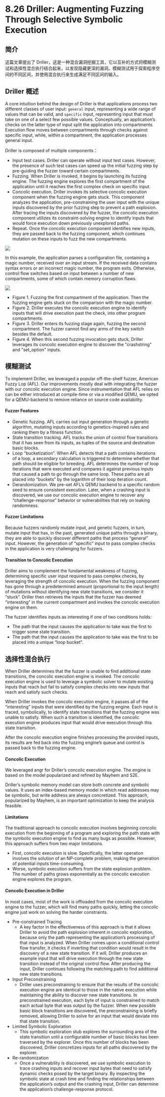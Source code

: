 # 8.26 Driller: Augmenting Fuzzing Through Selective Symbolic Execution


## 简介
这篇文章提出了 Driller，这是一种混合漏洞挖掘工具，它以互补的方式将模糊测试和选择性混合执行结合起来，以发现隐藏更深的漏洞。模糊测试用于探索程序空间的不同区间，并使用混合执行来生成满足不同区间的输入。


## Driller 概述
A core intuition behind the design of Driller is that applications process two different classes of user input: `general` input, representing a wide range of values that can be valid, and `specific` input, representing input that must take on one of a select few possible values. Conceptually, an application’s checks on the latter type of input split the application into compartments. Execution flow moves between compartments through checks against specific input, while, within a compartment, the application processes general input.

Driller is composed of multiple components：
- Input test cases. Driller can operate without input test cases. However, the presence of such test cases can speed up the initial fuzzing step by pre-guiding the fuzzer toward certain compartments.
- Fuzzing. When Driller is invoked, it begins by launching its fuzzing engine. The fuzzing engine explores the first compartment of the application until it reaches the first complex check on specific input.
- Concolic execution. Driller invokes its selective concolic execution component when the fuzzing engine gets stuck. This component analyzes the application, pre-constraining the user input with the unique inputs discovered by the prior fuzzing step to prevent a path explosion. After tracing the inputs discovered by the fuzzer, the concolic execution component utilizes its constraint-solving engine to identify inputs that would force execution down previously unexplored paths.
- Repeat. Once the concolic execution component identifies new inputs, they are passed back to the fuzzing component, which continues mutation on these inputs to fuzz the new compartments. 

![](/post_pic/dri_example.png)

In this example, the application parses a configuration file, containing a magic number, received over an input stream. If the received data contains syntax errors or an incorrect magic number, the program exits. Otherwise, control flow switches based on input between a number of new compartments, some of which contain memory corruption flaws.

![](/post_pic/dri_graph.png)

- Figure 1. Fuzzing the first compartment of the application. Then the fuzzing engine gets stuck on the comparison with the magic number.
- Figure 2. Driller executes the concolic execution engine to identify inputs that will drive execution past the check, into other program compartments.
- Figure 3. Driller enters its fuzzing stage again, fuzzing the second compartment. The fuzzer cannot find any arms of the key switch besides the default.
- Figure 4. When this second fuzzing invocation gets stuck, Driller leverages its concolic execution engine to discover the "crashstring" and "set_option" inputs.


## 模糊测试
To implement Driller, we leveraged a popular off-the-shelf fuzzer, American Fuzzy Lop (AFL). Our improvements mostly deal with integrating the fuzzer with our concolic execution engine. Since instrumentation that AFL relies on can be either introduced at compile-time or via a modified QEMU, we opted for a QEMU-backend to remove reliance on source code availability.

#### Fuzzer Features
- Genetic fuzzing. AFL carries out input generation through a genetic algorithm, mutating inputs according to genetics-inspired rules and ranking them by a fitness function.
- State transition tracking. AFL tracks the union of control flow transitions that it has seen from its inputs, as tuples of the source and destination basic blocks.
- Loop “bucketization”. When AFL detects that a path contains iterations of a loop, a secondary calculation is triggered to determine whether that path should be eligible for breeding. AFL determines the number of loop iterations that were executed and compares it against previous inputs that caused a path to go through the same loop. These paths are all placed into “buckets” by the logarithm of their loop iteration count.
- Derandomization. We pre-set AFL’s QEMU backend to a specific random seed to ensure consistent execution. Later, when a crashing input is discovered, we use our concolic execution engine to recover any “challenge-response” behavior or vulnerabilities that rely on leaking randomness.

#### Fuzzer Limitations
Because fuzzers randomly mutate input, and genetic fuzzers, in turn, mutate input that has, in the past, generated unique paths through a binary, they are able to quickly discover different paths that process “general” input. However, the generation of “specific” input to pass complex checks in the application is very challenging for fuzzers.

#### Transition to Concolic Execution
Driller aims to complement the fundamental weakness of fuzzing, determining specific user input required to pass complex checks, by leveraging the strength of concolic execution. When the fuzzing component has gone through a predetermined amount (proportional to the input length) of mutations without identifying new state transitions, we consider it “stuck”. Driller then retrieves the inputs that the fuzzer has deemed “interesting” in the current compartment and invokes the concolic execution engine on them.

The fuzzer identifies inputs as interesting if one of two conditions holds:
- The path that the input causes the application to take was the first to trigger some state transition.
- The path that the input causes the application to take was the first to be placed into a unique “loop bucket”.


## 选择性混合执行
When Driller determines that the fuzzer is unable to find additional state transitions, the concolic execution engine is invoked. The concolic execution engine is used to leverage a symbolic solver to mutate existing inputs that reach but fail to satisfy complex checks into new inputs that reach and satisfy such checks.

When Driller invokes the concolic execution engine, it passes all of the “interesting” inputs that were identified by the fuzzing engine. Each input is traced, symbolically, to identify state transitions that the fuzzing engine was unable to satisfy. When such a transition is identified, the concolic execution engine produces input that would drive execution through this state transition.

After the concolic execution engine finishes processing the provided inputs, its results are fed back into the fuzzing engine’s queue and control is passed back to the fuzzing engine.

#### Concolic Execution
We leveraged angr for Driller’s concolic execution engine. The engine is based on the model popularized and refined by Mayhem and S2E. 

Driller’s symbolic memory model can store both concrete and symbolic values. It uses an index-based memory model in which read addresses may be symbolic, but write address are always concretized. This approach, popularized by Mayhem, is an important optimization to keep the analysis feasible.

#### Limitations
The traditional approach to concolic execution involves beginning concolic execution from the beginning of a program and exploring the path state with the symbolic execution engine to find as many bugs as possible. However, this approach suffers from two major limitations.
- First, concolic execution is slow. Specifically, the latter operation involves the solution of an NP-complete problem, making the generation of potential inputs time-consuming.
- Worse, symbolic execution suffers from the state explosion problem. The number of paths grows exponentially as the concolic execution engine explores the program.

#### Concolic Execution in Driller
In most cases, most of the work is offloaded from the concolic execution engine to the fuzzer, which will find many paths quickly, letting the concolic engine just work on solving the harder constraints.

- Pre-constrained Tracing
  - A key factor in the effectiveness of this approach is that it allows Driller to avoid the path explosion inherent in concolic exploration, because only the path representing the application’s processing of that input is analyzed. When Driller comes upon a conditional control flow transfer, it checks if inverting that condition would result in the discovery of a new state transition. If it will, Driller produces an example input that will drive execution through the new state transition instead of the original control flow. After producing the input, Driller continues following the matching path to find additional new state transitions.
- Input Preconstraining
  - Driller uses preconstraining to ensure that the results of the concolic execution engine are identical to those in the native execution while maintaining the ability to discover new state transitions. In preconstrained execution, each byte of input is constrained to match each actual byte that was output by the fuzzer. When new possible basic block transitions are discovered, the preconstraining is briefly removed, allowing Driller to solve for an input that would deviate into that state transition.
- Limited Symbolic Exploration
  - This symbolic exploration stub explores the surrounding area of the state transition until a configurable number of basic blocks has been traversed by the explorer. Once this number of blocks has been discovered, Driller concretizes inputs for all paths discovered by the explorer.
- Re-randomization
  - Once a vulnerability is discovered, we use symbolic execution to trace crashing inputs and recover input bytes that need to satisfy dynamic checks posed by the target binary. By inspecting the symbolic state at crash time and finding the relationships between the application’s output and the crashing input, Driller can determine the application’s challenge-response protocol.

